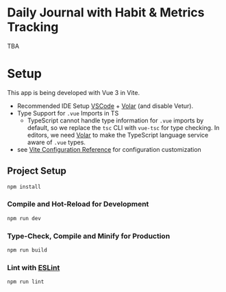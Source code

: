 # Daily Journal with Habit & Metrics Tracking

TBA

# Setup

This app is being developed with Vue 3 in Vite.

- Recommended IDE Setup
  [VSCode](https://code.visualstudio.com/) + [Volar](https://marketplace.visualstudio.com/items?itemName=Vue.volar) (and disable Vetur).
- Type Support for `.vue` Imports in TS
  - TypeScript cannot handle type information for `.vue` imports by default, so we replace the `tsc` CLI with `vue-tsc` for type checking. In editors, we need [Volar](https://marketplace.visualstudio.com/items?itemName=Vue.volar) to make the TypeScript language service aware of `.vue` types.
- see [Vite Configuration Reference](https://vite.dev/config/) for configuration customization

## Project Setup

```sh
npm install
```

### Compile and Hot-Reload for Development

```sh
npm run dev
```

### Type-Check, Compile and Minify for Production

```sh
npm run build
```

### Lint with [ESLint](https://eslint.org/)

```sh
npm run lint
```
